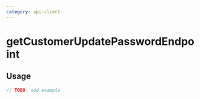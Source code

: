 ```yaml
---
category: api-client
---
```


# getCustomerUpdatePasswordEndpoint

<!-- PLACEHOLDER_DESCRIPTION -->

## Usage

```ts
// TODO: add example
```
